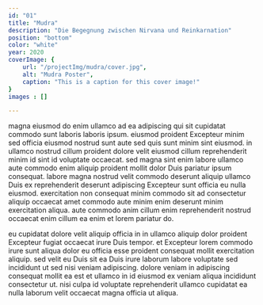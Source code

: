 ```yaml
---
id: "01"
title: "Mudra"
description: "Die Begegnung zwischen Nirvana und Reinkarnation"
position: "bottom"
color: "white"
year: 2020
coverImage: {
    url: "/projectImg/mudra/cover.jpg",
    alt: "Mudra Poster",
    caption: "This is a caption for this cover image!"
}
images : []

---
```

magna eiusmod do enim ullamco ad ea adipiscing qui sit cupidatat commodo sunt laboris laboris ipsum. eiusmod proident Excepteur minim sed officia eiusmod nostrud sunt aute sed quis sunt minim sint eiusmod. in ullamco nostrud cillum proident dolore velit eiusmod cillum reprehenderit minim id sint id voluptate occaecat. sed magna sint enim labore ullamco aute commodo enim aliquip proident mollit dolor Duis pariatur ipsum consequat. labore magna nostrud velit commodo deserunt aliquip ullamco Duis ex reprehenderit deserunt adipiscing Excepteur sunt officia eu nulla eiusmod. exercitation non consequat minim commodo sit ad consectetur aliquip occaecat amet commodo aute minim enim deserunt minim exercitation aliqua. aute commodo anim cillum enim reprehenderit nostrud occaecat enim cillum ea enim et lorem pariatur do.

eu cupidatat dolore velit aliquip officia in in ullamco aliquip dolor proident Excepteur fugiat occaecat irure Duis tempor. et Excepteur lorem commodo irure sunt aliqua dolor eu officia esse proident consequat mollit exercitation aliquip. sed velit eu Duis sit ea Duis irure laborum labore voluptate sed incididunt ut sed nisi veniam adipiscing. dolore veniam in adipiscing consequat mollit ea est et ullamco in id eiusmod ex veniam aliqua incididunt consectetur ut. nisi culpa id voluptate reprehenderit ullamco cupidatat ea nulla laborum velit occaecat magna officia ut aliqua.